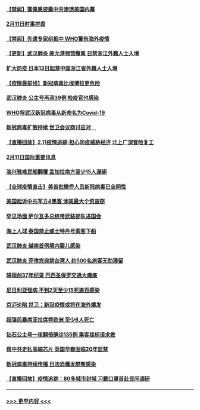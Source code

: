 #### [【禁闻】蓬佩奥披露中共渗透美国内幕](../pages/prog202/a102775129.md?t=02121302) 
#### [2月11日时事拼盘](../pages/prog202/a102775140.md?t=02121302) 
#### [【禁闻】先遣专家组抵中 WHO警告海外疫情](../pages/prog202/a102775112.md?t=02121302) 
#### [【更新】武汉肺炎 美允港领馆撤离 日禁浙江外籍人士入境](../pages/prog202/a102770740.md?t=02121302) 
#### [扩大防疫 日本13日起禁中国浙江省外籍人士入境](../pages/prog202/a102775051.md?t=02121302) 
#### [【疫情最前线】新冠病毒比埃博拉更危险](../pages/prog202/a102775043.md?t=02121302) 
#### [武汉肺炎 公主号再添39例 检疫官也感染](../pages/prog202/a102775031.md?t=02121302) 
#### [WHO将武汉新冠病毒从新命名为Covid-19](../pages/prog202/a102774891.md?t=02121302) 
#### [新冠病毒扩散持续 世卫会议商讨应对　](../pages/prog202/a102774850.md?t=02121302) 
#### [【直播回放】2.11疫情追踪:担心防疫威胁经济 北上广深冒险复工](../pages/prog202/a102774741.md?t=02121302) 
#### [2月11日国际重要讯息](../pages/prog202/a102774621.md?t=02121302) 
#### [洛兴雅难民船翻覆 孟加拉南方至少15人溺毙](../pages/prog202/a102774586.md?t=02121302) 
#### [【全球疫情直击】美首批撤侨人员新冠病毒已全阴性](../pages/prog202/a102774523.md?t=02121302) 
#### [美国起诉中共军方4黑客 涉美最大个资盗窃](../pages/prog202/a102774508.md?t=02121302) 
#### [罕见场面  萨尔瓦多总统带武装部队进国会](../pages/prog202/a102774494.md?t=02121302) 
#### [海上人球 泰国禁止威士特丹号乘客下船](../pages/prog202/a102774384.md?t=02121302) 
#### [武汉肺炎 越南首例境内婴儿感染](../pages/prog202/a102774365.md?t=02121302) 
#### [武汉肺炎 菲律宾突禁台湾人 约500名旅客无助滞留](../pages/prog202/a102774288.md?t=02121302) 
#### [降雨创37年纪录 巴西圣保罗交通大瘫痪](../pages/prog202/a102774273.md?t=02121302) 
#### [尼日利亚怪病 不到2天至少15死逾百感染](../pages/prog202/a102774260.md?t=02121302) 
#### [京沪沦陷 世卫：新冠疫情或将在海外爆发](../pages/prog202/a102774135.md?t=02121302) 
#### [超强风暴席亚拉席卷欧洲 至少6人死亡](../pages/prog202/a102774122.md?t=02121302) 
#### [钻石公主号一夜翻倍确诊135例 乘客挂标语求救](../pages/prog202/a102774041.md?t=02121302) 
#### [帮中共走私高端芯片 英国华裔面临20年监禁](../pages/prog202/a102774002.md?t=02121302) 
#### [新冠病毒持续传播 日法恐爆发群聚感染](../pages/prog202/a102773992.md?t=02121302) 
#### [【直播回放】疫情追踪：80多城市封城 习戴口罩首赴民间调研](../pages/prog202/a102773728.md?t=02121302) 

----
#### [ >>> 更早内容 <<< ](../indexes/prog202-earlier.md)

